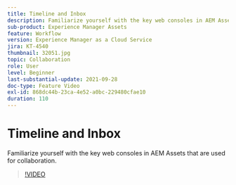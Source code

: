 ```yaml
---
title: Timeline and Inbox
description: Familiarize yourself with the key web consoles in AEM Assets that are used for collaboration.
sub-product: Experience Manager Assets
feature: Workflow
version: Experience Manager as a Cloud Service
jira: KT-4540
thumbnail: 32051.jpg
topic: Collaboration
role: User
level: Beginner
last-substantial-update: 2021-09-28
doc-type: Feature Video
exl-id: 868dc44b-23ca-4e52-a0bc-229480cfae10
duration: 110
---
```

# Timeline and Inbox

Familiarize yourself with the key web consoles in AEM Assets that are used for collaboration.

>[!VIDEO](https://video.tv.adobe.com/v/32051?quality=12&learn=on)

